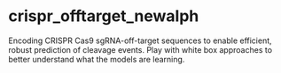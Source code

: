 # crispr_offtarget_newalph
Encoding CRISPR Cas9 sgRNA-off-target sequences to enable efficient, robust prediction of cleavage events. Play with white box approaches to better understand what the models are learning.
